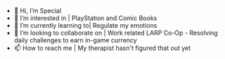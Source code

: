 - 👋 Hi, I’m Special
- 👀 I’m interested in | PlayStation and Comic Books
- 🌱 I’m currently learning to| Regulate my emotions
- 💞️ I’m looking to collaborate on | Work related LARP Co-Op  - Resolving daily challenges to earn in-game currency
- 📫 How to reach me | My therapist hasn't figured that out yet

<!---
A-Holmes00/A-Holmes00 is a ✨ special ✨ repository because its `README.md` (this file) appears on your GitHub profile.
You can click the Preview link to take a look at your changes.
--->
